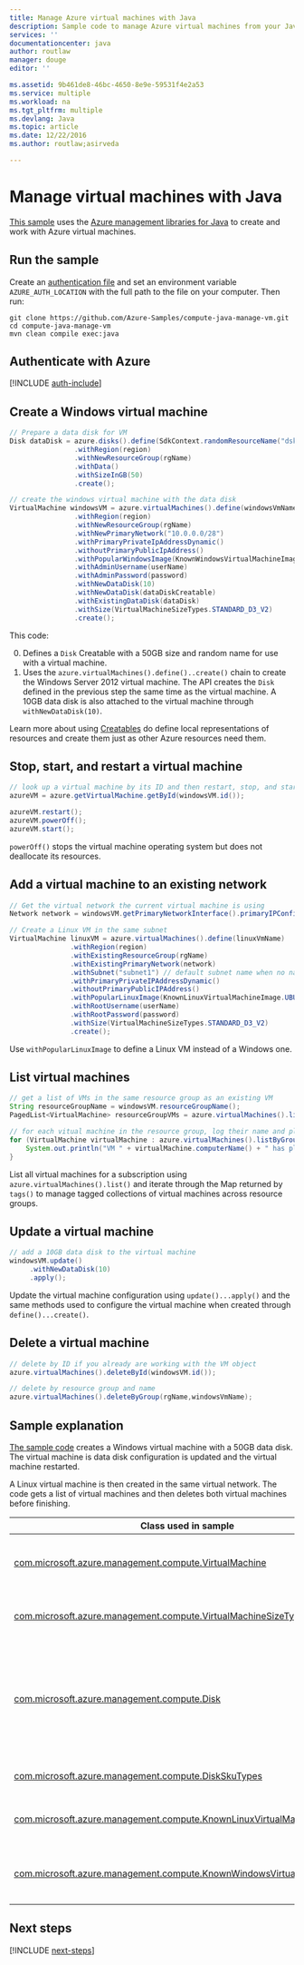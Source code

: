 ```yaml
---
title: Manage Azure virtual machines with Java
description: Sample code to manage Azure virtual machines from your Java apps
services: ''
documentationcenter: java
author: routlaw
manager: douge
editor: ''

ms.assetid: 9b461de8-46bc-4650-8e9e-59531f4e2a53
ms.service: multiple
ms.workload: na
ms.tgt_pltfrm: multiple
ms.devlang: Java
ms.topic: article
ms.date: 12/22/2016
ms.author: routlaw;asirveda

---
```


# Manage virtual machines with Java

[This sample](https://github.com/Azure-Samples/compute-java-manage-vm/) uses the [Azure management libraries for Java](https://github.com/Azure/azure-sdk-for-java) to create and work with Azure virtual machines.

## Run the sample

Create an [authentication file](https://github.com/Azure/azure-sdk-for-java/blob/master/AUTH.md) and set an environment variable `AZURE_AUTH_LOCATION` with the full path to the file on your computer. Then run:

```
git clone https://github.com/Azure-Samples/compute-java-manage-vm.git
cd compute-java-manage-vm
mvn clean compile exec:java
```

## Authenticate with Azure

[!INCLUDE [auth-include](_shared/auth-include.md)]

## Create a Windows virtual machine

```java
// Prepare a data disk for VM
Disk dataDisk = azure.disks().define(SdkContext.randomResourceName("dsk", 30))
                .withRegion(region)
                .withNewResourceGroup(rgName)
                .withData()
                .withSizeInGB(50)
                .create();

// create the windows virtual machine with the data disk            
VirtualMachine windowsVM = azure.virtualMachines().define(windowsVmName)
                .withRegion(region)
                .withNewResourceGroup(rgName)
                .withNewPrimaryNetwork("10.0.0.0/28")
                .withPrimaryPrivateIpAddressDynamic()
                .withoutPrimaryPublicIpAddress()
                .withPopularWindowsImage(KnownWindowsVirtualMachineImage.WINDOWS_SERVER_2012_R2_DATACENTER)
                .withAdminUsername(userName)
                .withAdminPassword(password)
                .withNewDataDisk(10)
                .withNewDataDisk(dataDiskCreatable)
                .withExistingDataDisk(dataDisk)
                .withSize(VirtualMachineSizeTypes.STANDARD_D3_V2)
                .create();
```

This code:   

0. Defines a `Disk` Creatable with a 50GB size and random name for use with a virtual machine.
0. Uses the `azure.virtualMachines().define()..create()` chain to create the Windows Server 2012 virtual machine. The API creates the `Disk` defined in the previous step the same time as the virtual machine. A 10GB data disk is also attached to the virtual machine through `withNewDataDisk(10)`.

Learn more about using [Creatables](concepts.md#Creatbles) do define local representations of resources and create them just as other Azure resources need them.

## Stop, start, and restart a virtual machine

```java
// look up a virtual machine by its ID and then restart, stop, and start it
azureVM = azure.getVirtualMachine.getById(windowsVM.id());

azureVM.restart();
azureVM.powerOff();
azureVM.start();
```

`powerOff()` stops the virtual machine operating system but does not deallocate its resources.

## Add a virtual machine to an existing network

```java
// Get the virtual network the current virtual machine is using
Network network = windowsVM.getPrimaryNetworkInterface().primaryIPConfiguration().getNetwork();

// Create a Linux VM in the same subnet
VirtualMachine linuxVM = azure.virtualMachines().define(linuxVmName)
               .withRegion(region)
               .withExistingResourceGroup(rgName)
               .withExistingPrimaryNetwork(network)
               .withSubnet("subnet1") // default subnet name when no name specified at creation
               .withPrimaryPrivateIPAddressDynamic()
               .withoutPrimaryPublicIPAddress()
               .withPopularLinuxImage(KnownLinuxVirtualMachineImage.UBUNTU_SERVER_16_04_LTS)
               .withRootUsername(userName)
               .withRootPassword(password)
               .withSize(VirtualMachineSizeTypes.STANDARD_D3_V2)
               .create();
```

Use `withPopularLinuxImage` to define a Linux VM instead of a Windows one.


## List virtual machines

```java
// get a list of VMs in the same resource group as an existing VM
String resourceGroupName = windowsVM.resourceGroupName();
PagedList<VirtualMachine> resourceGroupVMs = azure.virtualMachines().listByGroup(resourceGroupName); 

// for each vitual machine in the resource group, log their name and plan
for (VirtualMachine virtualMachine : azure.virtualMachines().listByGroup(resourceGroupName)) {
    System.out.println("VM " + virtualMachine.computerName() + " has plan " + virtualMachine.plan());
}
```

List all virtual machines for a subscription using `azure.virtualMachines().list()` and iterate through the Map returned by `tags()` to manage tagged collections of virtual machines across resource groups.

## Update a virtual machine

```java
// add a 10GB data disk to the virtual machine
windowsVM.update()
     .withNewDataDisk(10)
     .apply();
```

Update the virtual machine configuration using `update()...apply()` and the same methods used to configure the virtual machine when created through `define()...create()`.

## Delete a virtual machine
```java
// delete by ID if you already are working with the VM object
azure.virtualMachines().deleteById(windowsVM.id());

// delete by resource group and name
azure.virtualMachines().deleteByGroup(rgName,windowsVmName);
```

## Sample explanation

[The sample code](https://github.com/Azure-Samples/compute-java-manage-vm/blob/master/src/main/java/com/microsoft/azure/management/compute/samples/ManageVirtualMachine.java) creates a Windows virtual machine with a 50GB data disk. The virtual machine is data disk configuration is updated and the virtual machine restarted.

A Linux virtual machine is then created in the same virtual network. The code gets a list of virtual machines and then deletes both virtual machines before finishing.

| Class used in sample | Notes
|-------|-------|
| [com.microsoft.azure.management.compute.VirtualMachine](https://docs.microsoft.com/en-us/java/api/com.microsoft.azure.management.compute._virtual_machine) | Query properties and manage state of virtual machines. Retrieved in list form  with`azure.virtualMachines().list()` or by name or ID `azure.virtualMachines().getByGroup()`
| [com.microsoft.azure.management.compute.VirtualMachineSizeTypes](https://docs.microsoft.com/en-us/java/api/com.microsoft.azure.management.compute._virtual_machine_size_types) | Class with static values that map to [virtual machine size options](https://azure.microsoft.com/en-us/pricing/details/virtual-machines/linux/), used by the `withSize()` method to define the resources allocated to the VM.
| [com.microsoft.azure.management.compute.Disk](https://docs.microsoft.com/en-us/java/api/com.microsoft.azure.management.compute._disk) | Create a disk to store data using `withData()` or operating system image using the appropriate `withLinux` or `withWindows` method when defining the disk. Attach disks to virtual machines either at the time of creation (`using withNewDataDisk` or `withExistingDataDisk`) or after creation by `update()..apply()` on the VirtualMachine object.
| [com.microsoft.azure.management.compute.DiskSkuTypes](https://docs.microsoft.com/en-us/java/api/com.microsoft.azure.management.compute._disk_sku_types) | Class with static values to define a disk with a standard or [premium](https://docs.microsoft.com/en-us/azure/storage/storage-premium-storage) storage plan.
| [com.microsoft.azure.management.compute.KnownLinuxVirtualMachineImage](https://docs.microsoft.com/en-us/java/api/com.microsoft.azure.management.compute._known_linux_virtual_machine_image) | Class with a set of Linux virtual machine options for use with the `withPopularLinuxImage()` method when defining a virtual machine.
| [com.microsoft.azure.management.compute.KnownWindowsVirtualMachineImage](https://docs.microsoft.com/en-us/java/api/com.microsoft.azure.management.compute._known_windows_virtual_machine_image) | Class with a set of Windows virtual machine image options for use with the `withPopularWindowsImage()` method when defining a virtual machine.

## Next steps

[!INCLUDE [next-steps](_shared/next-steps.md)]
